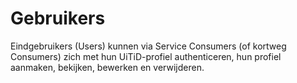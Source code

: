 ---
---

# Gebruikers

Eindgebruikers (Users) kunnen via Service Consumers (of kortweg Consumers) zich met hun UiTiD-profiel authenticeren, hun profiel aanmaken, bekijken, bewerken en verwijderen.
